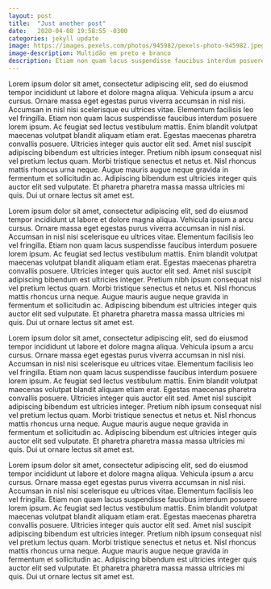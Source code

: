 ```yaml
---
layout: post
title:  "Just another post"
date:   2020-04-08 19:58:55 -0300
categories: jekyll update
image: https://images.pexels.com/photos/945982/pexels-photo-945982.jpeg?auto=compress&cs=tinysrgb&dpr=2&h=650&w=940
image-description: Multidão em preto e branco
description: Etiam non quam lacus suspendisse faucibus interdum posuere lorem ipsum. Ac feugiat sed lectus vestibulum mattis. Enim blandit volutpat maecenas volutpat blandit aliquam etiam erat. Egestas maecenas pharetra convallis posuere. Ultricies integer quis auctor elit sed. Amet nisl suscipit adipiscing bibendum est ultricies integer. 
---
```


Lorem ipsum dolor sit amet, consectetur adipiscing elit, sed do eiusmod tempor incididunt ut labore et dolore magna aliqua. Vehicula ipsum a arcu cursus. Ornare massa eget egestas purus viverra accumsan in nisl nisi. Accumsan in nisl nisi scelerisque eu ultrices vitae. Elementum facilisis leo vel fringilla. Etiam non quam lacus suspendisse faucibus interdum posuere lorem ipsum. Ac feugiat sed lectus vestibulum mattis. Enim blandit volutpat maecenas volutpat blandit aliquam etiam erat. Egestas maecenas pharetra convallis posuere. Ultricies integer quis auctor elit sed. Amet nisl suscipit adipiscing bibendum est ultricies integer. Pretium nibh ipsum consequat nisl vel pretium lectus quam. Morbi tristique senectus et netus et. Nisl rhoncus mattis rhoncus urna neque. Augue mauris augue neque gravida in fermentum et sollicitudin ac. Adipiscing bibendum est ultricies integer quis auctor elit sed vulputate. Et pharetra pharetra massa massa ultricies mi quis. Dui ut ornare lectus sit amet est.

Lorem ipsum dolor sit amet, consectetur adipiscing elit, sed do eiusmod tempor incididunt ut labore et dolore magna aliqua. Vehicula ipsum a arcu cursus. Ornare massa eget egestas purus viverra accumsan in nisl nisi. Accumsan in nisl nisi scelerisque eu ultrices vitae. Elementum facilisis leo vel fringilla. Etiam non quam lacus suspendisse faucibus interdum posuere lorem ipsum. Ac feugiat sed lectus vestibulum mattis. Enim blandit volutpat maecenas volutpat blandit aliquam etiam erat. Egestas maecenas pharetra convallis posuere. Ultricies integer quis auctor elit sed. Amet nisl suscipit adipiscing bibendum est ultricies integer. Pretium nibh ipsum consequat nisl vel pretium lectus quam. Morbi tristique senectus et netus et. Nisl rhoncus mattis rhoncus urna neque. Augue mauris augue neque gravida in fermentum et sollicitudin ac. Adipiscing bibendum est ultricies integer quis auctor elit sed vulputate. Et pharetra pharetra massa massa ultricies mi quis. Dui ut ornare lectus sit amet est.

Lorem ipsum dolor sit amet, consectetur adipiscing elit, sed do eiusmod tempor incididunt ut labore et dolore magna aliqua. Vehicula ipsum a arcu cursus. Ornare massa eget egestas purus viverra accumsan in nisl nisi. Accumsan in nisl nisi scelerisque eu ultrices vitae. Elementum facilisis leo vel fringilla. Etiam non quam lacus suspendisse faucibus interdum posuere lorem ipsum. Ac feugiat sed lectus vestibulum mattis. Enim blandit volutpat maecenas volutpat blandit aliquam etiam erat. Egestas maecenas pharetra convallis posuere. Ultricies integer quis auctor elit sed. Amet nisl suscipit adipiscing bibendum est ultricies integer. Pretium nibh ipsum consequat nisl vel pretium lectus quam. Morbi tristique senectus et netus et. Nisl rhoncus mattis rhoncus urna neque. Augue mauris augue neque gravida in fermentum et sollicitudin ac. Adipiscing bibendum est ultricies integer quis auctor elit sed vulputate. Et pharetra pharetra massa massa ultricies mi quis. Dui ut ornare lectus sit amet est.

Lorem ipsum dolor sit amet, consectetur adipiscing elit, sed do eiusmod tempor incididunt ut labore et dolore magna aliqua. Vehicula ipsum a arcu cursus. Ornare massa eget egestas purus viverra accumsan in nisl nisi. Accumsan in nisl nisi scelerisque eu ultrices vitae. Elementum facilisis leo vel fringilla. Etiam non quam lacus suspendisse faucibus interdum posuere lorem ipsum. Ac feugiat sed lectus vestibulum mattis. Enim blandit volutpat maecenas volutpat blandit aliquam etiam erat. Egestas maecenas pharetra convallis posuere. Ultricies integer quis auctor elit sed. Amet nisl suscipit adipiscing bibendum est ultricies integer. Pretium nibh ipsum consequat nisl vel pretium lectus quam. Morbi tristique senectus et netus et. Nisl rhoncus mattis rhoncus urna neque. Augue mauris augue neque gravida in fermentum et sollicitudin ac. Adipiscing bibendum est ultricies integer quis auctor elit sed vulputate. Et pharetra pharetra massa massa ultricies mi quis. Dui ut ornare lectus sit amet est.